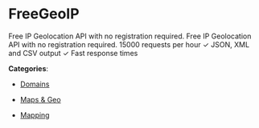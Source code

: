# FreeGeoIP

Free IP Geolocation API with no registration required. Free IP Geolocation API with no registration required.  15000 requests per hour ✓ JSON, XML and CSV output ✓ Fast response times

**Categories**:

- [Domains](https://github/apis-list/apis-list#domains)

- [Maps & Geo](https://github/apis-list/apis-list#maps-and-geo)

- [Mapping](https://github/apis-list/apis-list#mapping)



